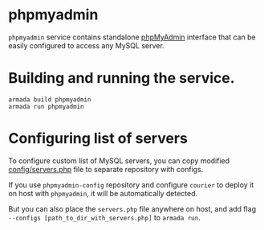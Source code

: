 # phpmyadmin

`phpmyadmin` service contains standalone [phpMyAdmin](http://www.phpmyadmin.net) interface that can be easily
configured to access any MySQL server.


# Building and running the service.

    armada build phpmyadmin
    armada run phpmyadmin

# Configuring list of servers

To configure custom list of MySQL servers, you can copy modified [config/servers.php](config/servers.php) file to
separate repository with configs.

If you use `phpmyadmin-config` repository and configure `courier` to deploy it on host with `phpmyadmin`, it will be
automatically detected.

But you can also place the `servers.php` file anywhere on host, and add flag `--configs [path_to_dir_with_servers.php]` to
`armada run`.

